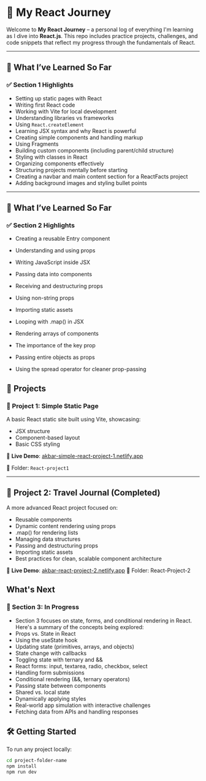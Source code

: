 # 🚀 My React Journey

Welcome to **My React Journey** – a personal log of everything I'm learning as I dive into **React.js**. This repo includes practice projects, challenges, and code snippets that reflect my progress through the fundamentals of React.

---

## 🧠 What I’ve Learned So Far

### ✅ Section 1 Highlights

- Setting up static pages with React
- Writing first React code
- Working with Vite for local development
- Understanding libraries vs frameworks
- Using `React.createElement`
- Learning JSX syntax and why React is powerful
- Creating simple components and handling markup
- Using Fragments
- Building custom components (including parent/child structure)
- Styling with classes in React
- Organizing components effectively
- Structuring projects mentally before starting
- Creating a navbar and main content section for a ReactFacts project
- Adding background images and styling bullet points

---

## 🧠 What I’ve Learned So Far

### ✅ Section 2 Highlights

- Creating a reusable Entry component

-  Understanding and using props

-  Writing JavaScript inside JSX

-  Passing data into components

-  Receiving and destructuring props

-  Using non-string props

-  Importing static assets

-  Looping with .map() in JSX

-  Rendering arrays of components

-  The importance of the key prop

-  Passing entire objects as props

-  Using the spread operator for cleaner prop-passing

## 📁 Projects

### 📌 Project 1: Simple Static Page

A basic React static site built using Vite, showcasing:

- JSX structure  
- Component-based layout  
- Basic CSS styling  

🔗 **Live Demo**: [akbar-simple-react-project-1.netlify.app](https://akbar-simple-react-project-1.netlify.app/)

📂 Folder: `React-project1` 

---

## 📌 Project 2: Travel Journal (Completed)

A more advanced React project focused on:

- Reusable components
- Dynamic content rendering using props
- .map() for rendering lists
- Managing data structures
- Passing and destructuring props
- Importing static assets
- Best practices for clean, scalable component architecture

🔗 **Live Demo**: [akbar-react-project-2.netlify.app](https://akbar-react-project-2.netlify.app/)
📂 Folder: React-Project-2

## What's Next

### 🚧 Section 3: In Progress

- Section 3 focuses on state, forms, and conditional rendering in React. Here's a summary of the concepts being explored:
- Props vs. State in React
- Using the useState hook
- Updating state (primitives, arrays, and objects)
- State change with callbacks
- Toggling state with ternary and &&
- React forms: input, textarea, radio, checkbox, select
- Handling form submissions
- Conditional rendering (&&, ternary operators)
- Passing state between components
- Shared vs. local state
- Dynamically applying styles
- Real-world app simulation with interactive challenges
- Fetching data from APIs and handling responses

## 🛠 Getting Started

To run any project locally:

```bash
cd project-folder-name
npm install
npm run dev

